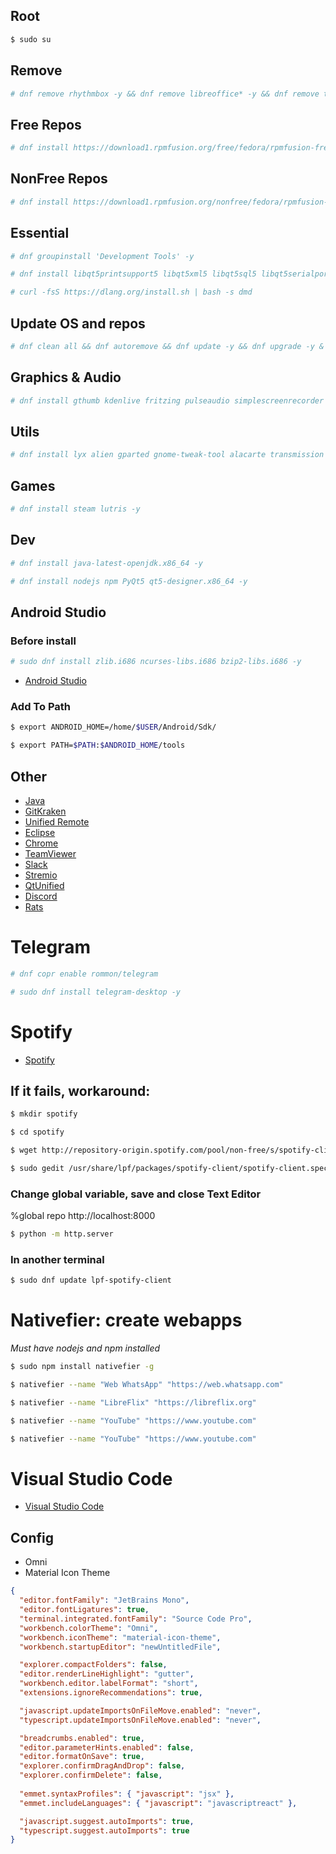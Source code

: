 ## Root
```sh
$ sudo su
```

## Remove
```sh
# dnf remove rhythmbox -y && dnf remove libreoffice* -y && dnf remove totem -y && dnf remove cheese -y && dnf remove gnome-maps -y && dnf remove gnome-contacts -y && dnf remove gnome-weather -y && dnf remove gnome-boxes -y
```

## Free Repos
```sh 
# dnf install https://download1.rpmfusion.org/free/fedora/rpmfusion-free-release-$(rpm -E %fedora).noarch.rpm -y
```
## NonFree Repos
```sh
# dnf install https://download1.rpmfusion.org/nonfree/fedora/rpmfusion-nonfree-release-$(rpm -E %fedora).noarch.rpm -y
```
## Essential

```sh
# dnf groupinstall 'Development Tools' -y
```

```sh
# dnf install libqt5printsupport5 libqt5xml5 libqt5sql5 libqt5serialport5 libqt5sql5-sqlite gnome-font-viewer kernel-devel kernel-headers gcc make dkms acpid libglvnd-glx libglvnd-opengl libglvnd-devel pkgconfig libcurl-devel sqlite-devel libnotify-devel -y
```

```sh
# curl -fsS https://dlang.org/install.sh | bash -s dmd
```

## Update OS and repos
```sh
# dnf clean all && dnf autoremove && dnf update -y && dnf upgrade -y & reboot
```

## Graphics & Audio
```sh
# dnf install gthumb kdenlive fritzing pulseaudio simplescreenrecorder kolourpaint smplayer audacity inkscape gimp -y
```

## Utils
```sh
# dnf install lyx alien gparted gnome-tweak-tool alacarte transmission telegram -y 
```

## Games
```sh
# dnf install steam lutris -y
```

## Dev

```sh
# dnf install java-latest-openjdk.x86_64 -y
```

```sh
# dnf install nodejs npm PyQt5 qt5-designer.x86_64 -y
```

## Android Studio 

### Before install
```sh
# sudo dnf install zlib.i686 ncurses-libs.i686 bzip2-libs.i686 -y
```

- [Android Studio](https://developer.android.com/studio/install#linux)


### Add To Path
```sh
$ export ANDROID_HOME=/home/$USER/Android/Sdk/
```
```sh
$ export PATH=$PATH:$ANDROID_HOME/tools
```

## Other

- [Java](https://docs.fedoraproject.org/en-US/quick-docs/installing-java)
- [GitKraken](https://www.gitkraken.com/download/linux-rpm)
- [Unified Remote](https://www.unifiedremote.com/download/other#linux)
- [Eclipse](https://www.eclipse.org/downloads)
- [Chrome](https://www.google.com/chrome/?platform=linux)
- [TeamViewer](https://www.teamviewer.com/pt-br/download/linux)
- [Slack](https://slack.com/intl/pt-br/downloads/linux)
- [Stremio](https://www.stremio.com/downloads)
- [QtUnified](https://download.qt.io/official_releases/online_installers)
- [Discord](https://github.com/RPM-Outpost/discord)
- [Rats](https://github.com/DEgITx/rats-search)

# Telegram
```sh
# dnf copr enable rommon/telegram 
```
```sh
# sudo dnf install telegram-desktop -y
```

# Spotify

- [Spotify](https://docs.fedoraproject.org/en-US/quick-docs/installing-spotify)

## If it fails, workaround:

```sh
$ mkdir spotify
```
```sh
$ cd spotify
```
```sh
$ wget http://repository-origin.spotify.com/pool/non-free/s/spotify-client/spotify-client_1.1.42.622.gbd112320-37_amd64.deb
```
```sh
$ sudo gedit /usr/share/lpf/packages/spotify-client/spotify-client.spec
```

### Change global variable, save and close Text Editor
%global repo        http://localhost:8000

```sh
$ python -m http.server
```

### In another terminal
```sh
$ sudo dnf update lpf-spotify-client 
```

# Nativefier: create webapps
*Must have nodejs and npm installed*

```sh
$ sudo npm install nativefier -g
```
```sh
$ nativefier --name "Web WhatsApp" "https://web.whatsapp.com"
```
```sh
$ nativefier --name "LibreFlix" "https://libreflix.org"
```
```sh
$ nativefier --name "YouTube" "https://www.youtube.com"
```
```sh
$ nativefier --name "YouTube" "https://www.youtube.com"
```

# Visual Studio Code

- [Visual Studio Code](https://code.visualstudio.com)

## Config 

- Omni
- Material Icon Theme

```json
{
  "editor.fontFamily": "JetBrains Mono",
  "editor.fontLigatures": true,
  "terminal.integrated.fontFamily": "Source Code Pro",
  "workbench.colorTheme": "Omni",
  "workbench.iconTheme": "material-icon-theme",
  "workbench.startupEditor": "newUntitledFile",

  "explorer.compactFolders": false,
  "editor.renderLineHighlight": "gutter",
  "workbench.editor.labelFormat": "short",
  "extensions.ignoreRecommendations": true,

  "javascript.updateImportsOnFileMove.enabled": "never",
  "typescript.updateImportsOnFileMove.enabled": "never",

  "breadcrumbs.enabled": true,
  "editor.parameterHints.enabled": false,
  "editor.formatOnSave": true,
  "explorer.confirmDragAndDrop": false,
  "explorer.confirmDelete": false,
  
  "emmet.syntaxProfiles": { "javascript": "jsx" },
  "emmet.includeLanguages": { "javascript": "javascriptreact" },

  "javascript.suggest.autoImports": true,
  "typescript.suggest.autoImports": true
}
```

